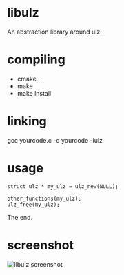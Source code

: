 libulz
======

An abstraction library around ulz.


compiling
======

* cmake .
* make
* make install


linking
======

gcc yourcode.c -o yourcode -lulz


usage
======

    struct ulz * my_ulz = ulz_new(NULL);

    other_functions(my_ulz);
    ulz_free(my_ulz);

The end.

screenshot
======
![libulz screenshot](https://raw.github.com/ellzey/libulz/master/screenshot.png)
